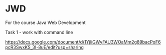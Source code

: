 # JWD
For the course Java Web Development

Task 1 - work with command line

https://docs.google.com/document/d/1YjliGWyFAU3WOaMm2g89bacPoF6pcR3SwxKS_3I-8uE/edit?usp=sharing

